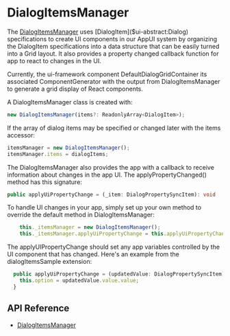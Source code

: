 # DialogItemsManager

The [DialogItemsManager]($ui-abstract:Dialog) uses [DialogItem]($ui-abstract:Dialog) specifications to create UI components in our AppUI system by organizing the DialogItem specifications into a data structure that can be easily turned into a Grid layout. It also provides a property changed callback function for app to react to changes in the UI.

Currently, the ui-framework component DefaultDialogGridContainer its associated ComponentGenerator with the output from DialogItemsManager to generate a grid display of React components.

A DialogItemsManager class is created with:

```ts
new DialogItemsManager(items?: ReadonlyArray<DialogItem>);
```
If the array of dialog items may be specified or changed later with the items accessor:

```ts
itemsManager = new DialogItemsManager();
itemsManager.items = dialogItems;
```

The DialogItemsManager also provides the app with a callback to receive information about changes in the app UI. The applyPropertyChanged() method has this signature:

```ts
public applyUiPropertyChange = (_item: DialogPropertySyncItem): void
```

To handle UI changes in your app, simply set up your own method to override the default method in DialogItemsManager:

```ts
    this._itemsManager = new DialogItemsManager();
    this._itemsManager.applyUiPropertyChange = this.applyUiPropertyChange;
```

The applyUIPropertyChange should set any app variables controlled by the UI component that has changed. Here's an example from the dialogItemsSample extension:

```ts
  public applyUiPropertyChange = (updatedValue: DialogPropertySyncItem): void => {
    this.option = updatedValue.value.value;
  }
```

## API Reference

* [DialogItemsManager]($ui-abstract:Dialog)
